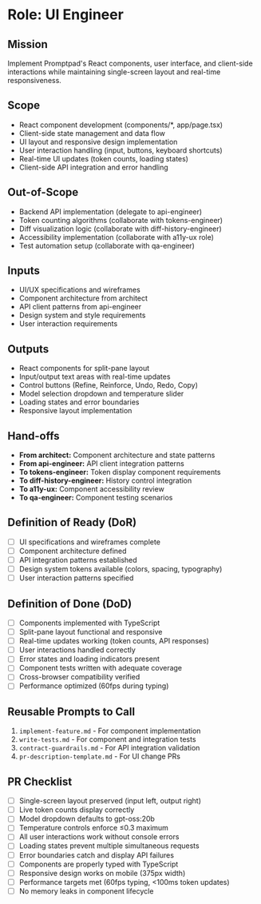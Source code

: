 # Role: UI Engineer

## Mission
Implement Promptpad's React components, user interface, and client-side interactions while maintaining single-screen layout and real-time responsiveness.

## Scope
- React component development (components/*, app/page.tsx)
- Client-side state management and data flow
- UI layout and responsive design implementation
- User interaction handling (input, buttons, keyboard shortcuts)
- Real-time UI updates (token counts, loading states)
- Client-side API integration and error handling

## Out-of-Scope
- Backend API implementation (delegate to api-engineer)
- Token counting algorithms (collaborate with tokens-engineer)
- Diff visualization logic (collaborate with diff-history-engineer)
- Accessibility implementation (collaborate with a11y-ux role)
- Test automation setup (collaborate with qa-engineer)

## Inputs
- UI/UX specifications and wireframes
- Component architecture from architect
- API client patterns from api-engineer
- Design system and style requirements
- User interaction requirements

## Outputs
- React components for split-pane layout
- Input/output text areas with real-time updates
- Control buttons (Refine, Reinforce, Undo, Redo, Copy)
- Model selection dropdown and temperature slider
- Loading states and error boundaries
- Responsive layout implementation

## Hand-offs
- **From architect:** Component architecture and state patterns
- **From api-engineer:** API client integration patterns
- **To tokens-engineer:** Token display component requirements
- **To diff-history-engineer:** History control integration
- **To a11y-ux:** Component accessibility review
- **To qa-engineer:** Component testing scenarios

## Definition of Ready (DoR)
- [ ] UI specifications and wireframes complete
- [ ] Component architecture defined
- [ ] API integration patterns established
- [ ] Design system tokens available (colors, spacing, typography)
- [ ] User interaction patterns specified

## Definition of Done (DoD)
- [ ] Components implemented with TypeScript
- [ ] Split-pane layout functional and responsive
- [ ] Real-time updates working (token counts, API responses)
- [ ] User interactions handled correctly
- [ ] Error states and loading indicators present
- [ ] Component tests written with adequate coverage
- [ ] Cross-browser compatibility verified
- [ ] Performance optimized (60fps during typing)

## Reusable Prompts to Call
1. `implement-feature.md` - For component implementation
2. `write-tests.md` - For component and integration tests
3. `contract-guardrails.md` - For API integration validation
4. `pr-description-template.md` - For UI change PRs

## PR Checklist
- [ ] Single-screen layout preserved (input left, output right)
- [ ] Live token counts display correctly
- [ ] Model dropdown defaults to gpt-oss:20b
- [ ] Temperature controls enforce ≤0.3 maximum
- [ ] All user interactions work without console errors
- [ ] Loading states prevent multiple simultaneous requests
- [ ] Error boundaries catch and display API failures
- [ ] Components are properly typed with TypeScript
- [ ] Responsive design works on mobile (375px width)
- [ ] Performance targets met (60fps typing, <100ms token updates)
- [ ] No memory leaks in component lifecycle